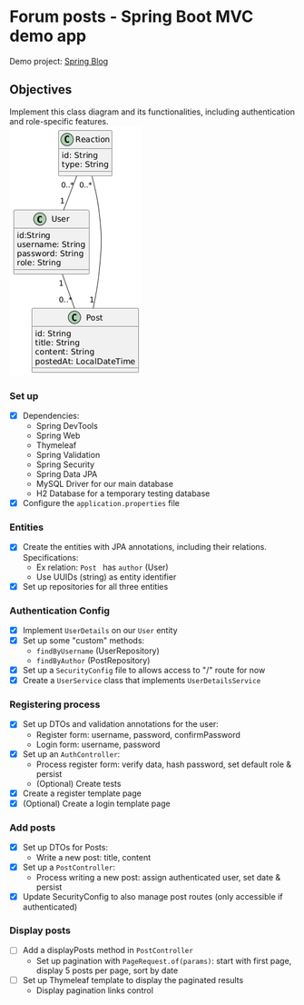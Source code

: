 # Forum posts - Spring Boot MVC demo app

Demo project: [Spring Blog](https://gitlab.com/jeandemel-formations/hb-cda-2025/springblog)

## Objectives

Implement this class diagram and its functionalities, including authentication and role-specific features.  
![Class diagram](/assets/uml_class_diagram.png)

### Set up

- [x] Dependencies:
    - Spring DevTools
    - Spring Web
    - Thymeleaf
    - Spring Validation
    - Spring Security
    - Spring Data JPA
    - MySQL Driver for our main database
    - H2 Database for a temporary testing database
- [x] Configure the `application.properties` file

### Entities

- [x] Create the entities with JPA annotations, including their relations. Specifications:
    - Ex relation: `Post ` has `author` (User)
    - Use UUIDs (string) as entity identifier
- [x] Set up repositories for all three entities

### Authentication Config

- [x] Implement `UserDetails` on our `User` entity
- [x] Set up some "custom" methods:
    - `findByUsername` (UserRepository)
    - `findByAuthor` (PostRepository)
- [x] Set up a `SecurityConfig` file to allows access to "/" route for now
- [x] Create a `UserService` class that implements `UserDetailsService`

### Registering process

- [x] Set up DTOs and validation annotations for the user:
    - Register form: username, password, confirmPassword
    - Login form: username, password
- [x] Set up an `AuthController`:
    - Process register form: verify data, hash password, set default role & persist
    - (Optional) Create tests
- [x] Create a register template page
- [x] (Optional) Create a login template page

### Add posts

- [x] Set up DTOs for Posts:
    - Write a new post: title, content
- [x] Set up a `PostController`:
    - Process writing a new post: assign authenticated user, set date & persist
- [x] Update SecurityConfig to also manage post routes (only accessible if authenticated)

### Display posts

- [ ] Add a displayPosts method in `PostController`
    - Set up pagination with `PageRequest.of(params)`: start with first page, display 5 posts per page, sort by date
- [ ] Set up Thymeleaf template to display the paginated results
    - Display pagination links control